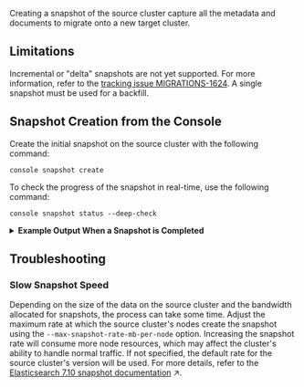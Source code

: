 <!-- Document: Topic -->
Creating a snapshot of the source cluster capture all the metadata and documents to migrate onto a new target cluster.

## Limitations

Incremental or "delta" snapshots are not yet supported. For more information, refer to the [tracking issue MIGRATIONS-1624](https://opensearch.atlassian.net/browse/MIGRATIONS-1624). A single snapshot must be used for a backfill.

## Snapshot Creation from the Console

Create the initial snapshot on the source cluster with the following command:

```shell
console snapshot create
```

To check the progress of the snapshot in real-time, use the following command:

```shell
console snapshot status --deep-check
```

<details>
<summary><b>Example Output When a Snapshot is Completed</b></summary>

```shell
console snapshot status --deep-check

SUCCESS
Snapshot is SUCCESS.
Percent completed: 100.00%
Data GiB done: 29.211/29.211
Total shards: 40
Successful shards: 40
Failed shards: 0
Start time: 2024-07-22 18:21:42
Duration: 0h 13m 4s
Anticipated duration remaining: 0h 0m 0s
Throughput: 38.13 MiB/sec
```
</details>

## Troubleshooting

### Slow Snapshot Speed

Depending on the size of the data on the source cluster and the bandwidth allocated for snapshots, the process can take some time. Adjust the maximum rate at which the source cluster's nodes create the snapshot using the `--max-snapshot-rate-mb-per-node` option. Increasing the snapshot rate will consume more node resources, which may affect the cluster's ability to handle normal traffic. If not specified, the default rate for the source cluster's version will be used. For more details, refer to the [Elasticsearch 7.10 snapshot documentation](https://www.elastic.co/guide/en/elasticsearch/reference/7.10/put-snapshot-repo-api.html#put-snapshot-repo-api-request-body) ↗.